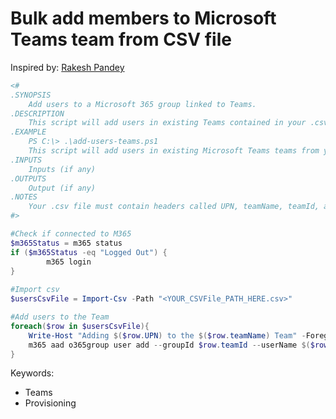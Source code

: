 # Bulk add members to Microsoft Teams team from CSV file

Inspired by: [Rakesh Pandey](https://www.flexmind.co/blog/how-to-add-bulk-users-from-csv-file-to-ms-teams-using-powershell/)

```powershell
<#
.SYNOPSIS
    Add users to a Microsoft 365 group linked to Teams.
.DESCRIPTION
    This script will add users in existing Teams contained in your .csv file.
.EXAMPLE
    PS C:\> .\add-users-teams.ps1
    This script will add users in existing Microsoft Teams teams from your .csv file
.INPUTS
    Inputs (if any)
.OUTPUTS
    Output (if any)
.NOTES
    Your .csv file must contain headers called UPN, teamName, teamId, and role. If you change those headers then make sure to amend the script.
#>

#Check if connected to M365
$m365Status = m365 status
if ($m365Status -eq "Logged Out") {
        m365 login
}
    
#Import csv
$usersCsvFile = Import-Csv -Path "<YOUR_CSVFile_PATH_HERE.csv>"

#Add users to the Team
foreach($row in $usersCsvFile){
    Write-Host "Adding $($row.UPN) to the $($row.teamName) Team" -ForegroundColor Magenta
    m365 aad o365group user add --groupId $row.teamId --userName $($row.UPN) --role $($row.role)
}
```

Keywords:
- Teams
- Provisioning
